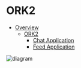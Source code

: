 # ORK2

* [Overview](HOME)
  * [ORK2](ORK2/HOME)
    * [Chat Application](ORK2/Chat%20Application/HOME)
    * [Feed Application](ORK2/Feed%20Application/HOME)

![diagram](https://www.plantuml.com/plantuml/svg/0/XLN1RXj73BqRy3-mEXGoe5f0q5DFaMMdIMh7WcKdxScWTYbfwfsPxSoidBJenmGz13das4kl-h4-pahs2bPQNNQNG_8zae-Zvp5nI8sj3W--CQwecb9ecL8TVnWE0zyVBqnQDhCcIYYyI-BISU7jaCjWsAsgfcw6u--_crJiqit5-R3Y9371T3k6DniduRZEoGyFpaU_NDvStxvxTVtozlpinxCtf_qZjKyaHE_wI6i7r1lZuItT0B27pnlBL4kCdWaEn8M-4vC1b-0a7VUE7Z9mgGb6fJNEn1Gu-PpYqL3wGAMdY0-nt0sr7ExWUe679ECM6Jeswu_1-1QOverRVrh_XK-K7aWomlhpmd2acWCJu1mEwk3B9lb8lY4KiJBhJ_YmR28nGj11sGJ0Z9x6nXeGazZbCpVEWS8BuzWLiiC6r9MHVoGKHVCKo1oKcANV6h1R_msSUPl0190qLah32Mz22mdY2iCMGJu37nvCFsXRRi_Uf_xiphj1xmIXdYvTXJ7s1hrHiFoxE2sqH18jEq0nfjRIZ9jxd8EGmiuGgMpX4_qiW5zbSk43PGeA0m9N5pV-0v9KxB8uyOqhENpetpr3yPTNFpth7T4VXmU4tuEq-lUCmtSoer5TLwRWPBpJPltAAoPs9KsLue8ktevxMLlWiFu74j3-V4m6vPNG5rJBcNxci0iHQyMO8aibDE65xCEAq4ITCYAxHLDn5jvRp5BdemG1mpaiZsmFZbMO2pypLKRG-9yPiZGPPBI1NFbMEeLKYh8dJpc3-oaAcd7CmhcIAdFbYhPccXPBB41El1tgxW1n2GHPwD9uVMysujFv1IcpT4psuaRlX6rTULMM79S3gloYTSWR-pZXNRPS6oKnUVNr2QRk15zWnwGGrNwHQp8bAmYGbvm6D1Sf5TNvjFu2aY2y4WW9prh2t5GWWiL4MN6ZD-M35hLCikvrroJc0U16UtbzFPbkYJyuvYvV2PUHlgNxO7IdazUOrwSduwwxIhJLqAbKPWL9T4_pITk4BUZhwUMRfwZsV_p-r5hKiRr6ys9iFH-SCltoFu_RY_3hv-t5jF-yIw0jERjqWRjcwY8-zM-HTkrT1BiNu8crJM_tPxUxoPz3AldFwby0)

